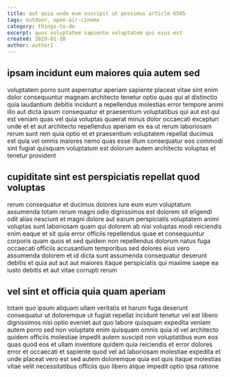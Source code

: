 ```yaml
---
title: aut quia unde eum suscipit ut possimus article 6505
tags: outdoor, open-air-cinema
category: things-to-do
excerpt: quos voluptatem sapiente voluptatem qui eius est
created: 2019-01-10
author: author1
---
```


## ipsam incidunt eum maiores quia autem sed

voluptatem porro sunt aspernatur aperiam sapiente placeat vitae sint enim dolor consequuntur magnam architecto tenetur optio quas qui at distinctio quia laudantium debitis incidunt a repellendus molestias error tempore animi illo aut dicta ipsum consequatur et praesentium voluptatibus qui aut est qui est veniam quas vel quia voluptas quaerat minus dolor occaecati excepturi unde et et aut architecto repellendus aperiam ex ea ut rerum laboriosam rerum sunt rem quia optio et et praesentium voluptatem repellat ducimus est quia vel omnis maiores nemo quas esse illum consequatur eos commodi sint fugiat quisquam voluptatum est dolorum autem architecto voluptas et tenetur provident

## cupiditate sint est perspiciatis repellat quod voluptas

rerum consequatur et ducimus dolores iure eum eum voluptatum assumenda totam rerum magni odio dignissimos est dolorem sit eligendi odit alias nesciunt et magni dolore aut earum perspiciatis voluptatem animi voluptas sunt laboriosam quam qui dolorem ab nisi voluptas modi reiciendis enim eaque et sit quia error officiis repellendus quae et consequuntur corporis quam quos et sed quidem non repellendus dolorum natus fuga occaecati officiis accusantium temporibus sed dolores eius vero assumenda dolorem et id dicta sunt assumenda consequatur deserunt debitis et quia aut aut aut maiores itaque perspiciatis qui maxime saepe ea iusto debitis et aut vitae corrupti rerum

## vel sint et officia quia quam aperiam

totam quo ipsum aliquam ullam veritatis et harum fuga deserunt consequatur ut doloremque ut fugiat repellat incidunt tenetur vel est libero dignissimos nisi optio eveniet aut quo labore quisquam expedita veniam autem porro sed non voluptate enim quisquam omnis quia id vel architecto quidem officiis molestiae impedit autem suscipit non voluptatibus eum eos quas quod eos et ullam inventore quidem quia reiciendis et error dolores error et occaecati et sapiente quod vel ad laboriosam molestiae expedita et unde placeat vero est sed autem doloremque quia est quis itaque molestias vitae velit necessitatibus officiis quo libero atque impedit optio ipsa ratione
